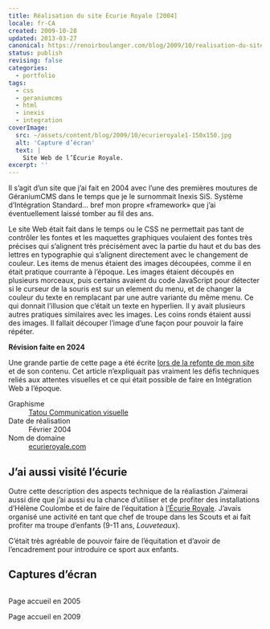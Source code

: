 ```yaml
---
title: Réalisation du site Écurie Royale [2004]
locale: fr-CA
created: 2009-10-28
updated: 2013-03-27
canonical: https://renoirboulanger.com/blog/2009/10/realisation-du-site-ecurie-royale/
status: publish
revising: false
categories:
  - portfolio
tags:
  - css
  - geraniumcms
  - html
  - inexis
  - integration
coverImage:
  src: ~/assets/content/blog/2009/10/ecurieroyale1-150x150.jpg
  alt: 'Capture d’écran'
  text: |
    Site Web de l’Écurie Royale.
excerpt: ''
---
```


Il s’agit d’un site que j’ai fait en 2004 avec l’une des premières moutures de
GéraniumCMS dans le temps que je le surnommait Inexis SiS. Système d’Intégration
Standard... bref mon propre «<span lang="en">framework</span>» que j’ai
éventuellement laissé tomber au fil des ans.

<!--more-->

Le site Web était fait dans le temps ou le CSS ne permettait pas tant de
contrôler les fontes et les maquettes graphiques voulaient des fontes très
précises qui s’alignent très précisément avec la partie du haut et du bas des
lettres en typographie qui s’alignent directement avec le changement de couleur.
Les items de menus étaient des images découpées, comme il en était pratique
courrante à l’époque. Les images étaient découpés en plusieurs morceaux, puis
certains avaient du code JavaScript pour détecter si le curseur de la souris est
sur un element du menu, et de changer la couleur du texte en remplacant par une
autre variante du même menu. Ce qui donnait l’illusion que c’était un texte en
hyperlien. Il y avait plusieurs autres pratiques similaires avec les images. Les
coins ronds étaient aussi des images. Il fallait découper l’image d’une façon
pour pouvoir la faire répéter.

<rb-notice-box variant="info" class="my-5" date="2024-10-07">
  <strong slot="header">Révision faite en 2024</strong>

Une grande partie de cette page a été écrite
[lors de la refonte de mon site](/blog/2024/10/refonte-majeure-de-mon-site-web)
et de son contenu. Cet article n’expliquait pas vraiment les défis techniques
reliés aux attentes visuelles et ce qui était possible de faire en Intégration
Web a l’époque.

</rb-notice-box>

<dl>
  <dt>Graphisme</dt>
    <dd><a href="http://www.tatou.ca/">Tatou Communication visuelle</a></dd>
  <dt>Date de réalisation</dt>
    <dd><time datetime="2004-02">Février 2004</time></dd>
  <dt>Nom de domaine</dt>
    <dd><a href="http://www.ecurieroyale.com/">ecurieroyale.com</a></dd>
</dl>

## J’ai aussi visité l’écurie

Outre cette description des aspects technique de la réaliastion J’aimerai aussi
dire que j’ai aussi eu la chance d’utiliser et de profiter des installations
d’Hélène Coulombe et de faire de l’équitation à
<a href="http://www.ecurieroyale.com/">l’Écurie Royale</a>. J’avais organisé une
activité en tant que chef de troupe dans les Scouts et ai fait profiter ma
troupe d’enfants (9-11 ans, _Louveteaux_).

C’était très agréable de pouvoir faire de l’équitation et d’avoir de
l’encadrement pour introduire ce sport aux enfants.

## Captures d’écran

<div style="overflow:hidden;clear:both" class="thumbnails gallery flex flex-row flex-wrap">
<app-image class="w-1/3" src="~/assets/content/blog/2009/10/ecurieroyale_192068263_3110890177_b.jpg" alt="" figcaption=" ">

Page accueil en 2005

</app-image>
<app-image class="w-1/3" src="~/assets/content/blog/2009/10/ecurieroyale_4052003364_327fc6da48_c.jpg" alt="" figcaption=" ">

Page accueil en 2009

</app-image>
</div>
